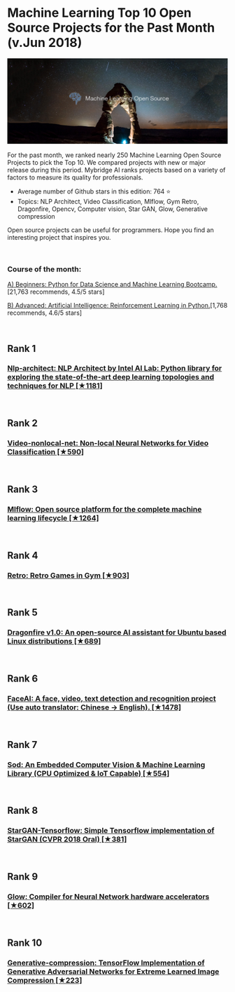 # Machine Learning Top 10 Open Source Projects for the Past Month (v.Jun 2018)

<img src="june-ml-opensource.jpg" width="800" alt="Mybridge"></a>

For the past month, we ranked nearly 250 Machine Learning Open Source Projects to pick the Top 10. 
We compared projects with new or major release during this period. Mybridge AI ranks projects based on a variety of factors to measure its quality for professionals.

* Average number of Github stars in this edition: 764 ⭐️
* Topics: NLP Architect, Video Classification, Mlflow, Gym Retro, Dragonfire, Opencv, Computer vision, Star GAN, Glow, Generative compression

Open source projects can be useful for programmers. Hope you find an interesting project that inspires you.

<br>

### Course of the month:

[A) Beginners: Python for Data Science and Machine Learning Bootcamp.](http://bit.ly/2Eso3R0)[21,763 recommends, 4.5/5 stars]

[B) Advanced: Artificial Intelligence: Reinforcement Learning in Python.](http://bit.ly/2HzWgyV)[1,768 recommends, 4.6/5 stars]

<br>

## Rank 1
### [Nlp-architect: NLP Architect by Intel AI Lab: Python library for exploring the state-of-the-art deep learning topologies and techniques for NLP [★1181]](https://github.com/NervanaSystems/nlp-architect?utm_source=mybridge&utm_medium=blog&utm_campaign=read_more)


<br>

## Rank 2
### [Video-nonlocal-net: Non-local Neural Networks for Video Classification [★590]](https://github.com/facebookresearch/video-nonlocal-net?utm_source=mybridge&utm_medium=blog&utm_campaign=read_more)


<br>

## Rank 3
### [Mlflow: Open source platform for the complete machine learning lifecycle [★1264]](https://github.com/databricks/mlflow?utm_source=mybridge&utm_medium=blog&utm_campaign=read_more)


<br>

## Rank 4
### [Retro: Retro Games in Gym [★903]](https://github.com/openai/retro/tree/develop?utm_source=mybridge&utm_medium=blog&utm_campaign=read_more)


<br>

## Rank 5
### [Dragonfire v1.0: An open-source AI assistant for Ubuntu based Linux distributions [★689]](https://github.com/DragonComputer/Dragonfire?utm_source=mybridge&utm_medium=blog&utm_campaign=read_more)


<br>

## Rank 6
### [FaceAI: A face, video, text detection and recognition project (Use auto translator: Chinese -> English). [★1478]](https://github.com/vipstone/faceai?utm_source=mybridge&utm_medium=blog&utm_campaign=read_more)


<br>

## Rank 7
### [Sod: An Embedded Computer Vision & Machine Learning Library (CPU Optimized & IoT Capable) [★554]](https://github.com/symisc/sod?utm_source=mybridge&utm_medium=blog&utm_campaign=read_more)


<br>

## Rank 8
### [StarGAN-Tensorflow: Simple Tensorflow implementation of StarGAN (CVPR 2018 Oral) [★381]](https://github.com/taki0112/StarGAN-Tensorflow?utm_source=mybridge&utm_medium=blog&utm_campaign=read_more)


<br>

## Rank 9
### [Glow: Compiler for Neural Network hardware accelerators [★602]](https://github.com/pytorch/glow?utm_source=mybridge&utm_medium=blog&utm_campaign=read_more)


<br>

## Rank 10
### [Generative-compression: TensorFlow Implementation of Generative Adversarial Networks for Extreme Learned Image Compression [★223]](https://github.com/Justin-Tan/generative-compression?utm_source=mybridge&utm_medium=blog&utm_campaign=read_more)


                    
